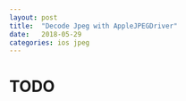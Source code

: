 ```yaml
---
layout: post
title:  "Decode Jpeg with AppleJPEGDriver"
date:   2018-05-29
categories: ios jpeg
---
```


# TODO
